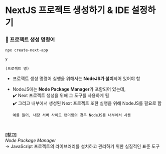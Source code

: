 # NextJS 프로젝트 생성하기 & IDE 설정하기

### 📌 프로젝트 생성 명령어

```
npx create-next-app

y

(프로젝트 명)
```

- 프로젝트 생성 명령어 실행을 위해서는 **NodeJS가 설치**되어 있어야 함

- NodeJS에는 **Node Package Manager**가 포함되어 있는데,  
  ✔️ Next 프로젝트 생성을 위해 그 도구를 사용하게 됨  
  ✔️ 그리고 내부에서 생성된 Next 프로젝트 또한 실행을 위해 NodeJS를 필요로 함

      예를 들어, 내장 서버 사이드 랜더링의 경우 NodeJS를 내부에서 사용

<br/>

**[참고]**  
_Node Package Manager_  
-> JavaScript 프로젝트의 라이브러리를 설치하고 관리하기 위한 실질적인 표준 도구
